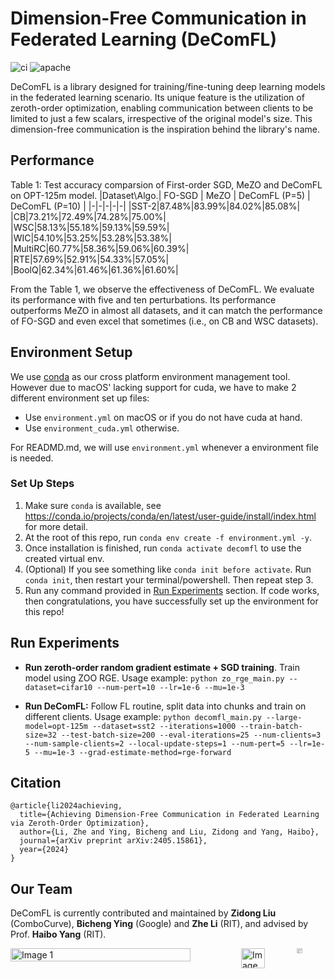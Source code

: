 # Dimension-Free Communication in Federated Learning (DeComFL)

![ci](https://github.com/ZidongLiu/FedDisco/actions/workflows/ci.yaml/badge.svg) ![apache](https://img.shields.io/badge/License-Apache%202.0-blue.svg)

DeComFL is a library designed for training/fine-tuning deep learning models in the federated learning scenario. Its unique feature is the utilization of zeroth-order optimization, enabling communication between clients to be limited to just a few scalars, irrespective of the original model's size. This dimension-free communication is the inspiration behind the library's name.

## Performance

Table 1: Test accuracy comparsion of First-order SGD, MeZO and DeComFL on OPT-125m model.
|Dataset\Algo.| FO-SGD | MeZO | DeComFL (P=5) | DeComFL (P=10) |
|-|-|-|-|-|
|SST-2|87.48%|83.99%|84.02%|85.08%|
|CB|73.21%|72.49%|74.28%|75.00%|
|WSC|58.13%|55.18%|59.13%|59.59%|
|WIC|54.10%|53.25%|53.28%|53.38%|
|MultiRC|60.77%|58.36%|59.06%|60.39%|
|RTE|57.69%|52.91%|54.33%|57.05%|
|BoolQ|62.34%|61.46%|61.36%|61.60%|

From the Table 1, we observe the effectiveness of DeComFL. We evaluate its performance with five and ten perturbations. Its performance outperforms MeZO in almost all datasets, and it can match the performance of FO-SGD and even excel that sometimes (i.e., on CB and WSC datasets).

## Environment Setup

We use [conda](https://docs.conda.io/projects/conda/en/stable/) as our cross platform environment management tool. However due to macOS' lacking support for cuda, we have to make 2 different environment set up files:

- Use `environment.yml` on macOS or if you do not have cuda at hand.
- Use `environment_cuda.yml` otherwise.

For READMD.md, we will use `environment.yml` whenever a environment file is needed.

### Set Up Steps

1. Make sure `conda` is available, see https://conda.io/projects/conda/en/latest/user-guide/install/index.html for more detail.
2. At the root of this repo, run `conda env create -f environment.yml -y`.
3. Once installation is finished, run `conda activate decomfl` to use the created virtual env.
4. (Optional) If you see something like `conda init before activate`. Run `conda init`, then restart your terminal/powershell. Then repeat step 3.
5. Run any command provided in [Run Experiments](#run-experiments) section. If code works, then congratulations, you have successfully set up the environment for this repo!

## Run Experiments

- **Run zeroth-order random gradient estimate + SGD training**. Train model using ZOO RGE.
  Usage example: `python zo_rge_main.py --dataset=cifar10 --num-pert=10 --lr=1e-6 --mu=1e-3`

- **Run DeComFL:** Follow FL routine, split data into chunks and train on different clients.
  Usage example: `python decomfl_main.py --large-model=opt-125m --dataset=sst2 --iterations=1000 --train-batch-size=32 --test-batch-size=200 --eval-iterations=25 --num-clients=3 --num-sample-clients=2 --local-update-steps=1 --num-pert=5 --lr=1e-5 --mu=1e-3 --grad-estimate-method=rge-forward`


## Citation

```
@article{li2024achieving,
  title={Achieving Dimension-Free Communication in Federated Learning via Zeroth-Order Optimization},
  author={Li, Zhe and Ying, Bicheng and Liu, Zidong and Yang, Haibo},
  journal={arXiv preprint arXiv:2405.15861},
  year={2024}
}
```

## Our Team
DeComFL is currently contributed and maintained by **Zidong Liu** (ComboCurve), **Bicheng Ying** (Google) and **Zhe Li** (RIT), and advised by Prof. **Haibo Yang** (RIT). 

<div style="display: flex; justify-content: space-between;">
    <img src="https://github.com/user-attachments/assets/b3982917-e302-42c3-b396-e33bb9f52c90" alt="Image 1" style="width: 80%;" />
    <div style="display: flex; justify-content: center;">
      <img src="https://github.com/user-attachments/assets/c0dfb199-0a51-4b17-b9ba-9fe09d2c4f7a" alt="Image 2" style="width: 51%;" /> &nbsp;&nbsp;&nbsp;&nbsp;
      <img src="https://github.com/user-attachments/assets/23ba00dc-fc62-4ab3-9c70-0326aa20b786" alt="Image 3" style="width: 25%;" />
    </div>
</div>
